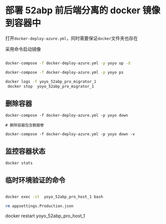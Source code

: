 # 部署 52abp 前后端分离的 docker 镜像到容器中

打开`docker-deploy-azure.yml`，同时需要保证`docker`文件夹也存在

采用命令启动镜像

```bash

docker-compose -f docker-deploy-azure.yml -p yoyo up -d

docker-compose -f docker-deploy-azure.yml -p yoyo ps

docker logs -f yoyo_52abp_pro_migrator_1
 docker stop  yoyo_52abp_pro_migrator_1

```

## 删除容器

```
docker-compose -f docker-deploy-azure.yml -p yoyo down
```

```
# 删除容器包含数据卷

docker-compose -f docker-deploy-azure.yml -p yoyo down -v

```

## 监控容器状态

```bash
docker stats
```

## 临时环境验证的命令

```bash

docker exec -it  yoyo_52abp_pro_host_1 bash

```

```bash
rm appsettings.Production.json
```

docker restart yoyo_52abp_pro_host_1




